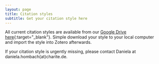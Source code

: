 ```yaml
---
layout: page
title: Citation styles
subtitle: Get your citation style here
---
```


All current citation styles are available from our [Google Drive here](https://drive.google.com/drive/folders/1_akCyz2He77vpp_GtFU3XeKBr8TWUjIX?usp=sharing){:target="_blank"}. Simple download your style to your local computer and import the style into Zotero afterwards.

If your citation style is urgently missing, please contact Daniela at daniela.hombach(at)charite.de.